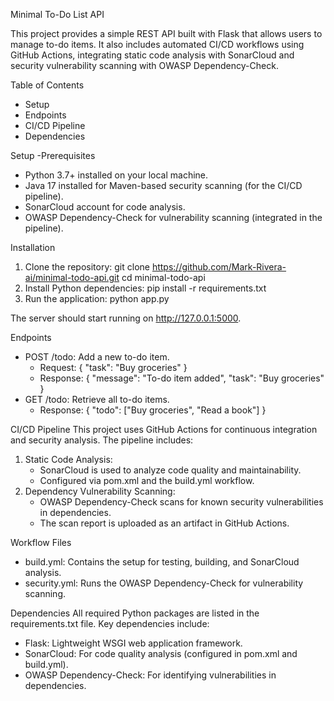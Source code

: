 Minimal To-Do List API

This project provides a simple REST API built with Flask that allows users to manage to-do items. It also includes automated CI/CD workflows using GitHub Actions, integrating static code analysis with SonarCloud and security vulnerability scanning with OWASP Dependency-Check.

Table of Contents
  - Setup
  - Endpoints
  - CI/CD Pipeline
  - Dependencies

Setup
-Prerequisites
   - Python 3.7+ installed on your local machine.
   - Java 17 installed for Maven-based security scanning (for the CI/CD pipeline).
   - SonarCloud account for code analysis.
   - OWASP Dependency-Check for vulnerability scanning (integrated in the pipeline).

Installation
1. Clone the repository:
   git clone https://github.com/Mark-Rivera-ai/minimal-todo-api.git
   cd minimal-todo-api
2. Install Python dependencies:
   pip install -r requirements.txt
3. Run the application:
   python app.py

The server should start running on http://127.0.0.1:5000.

Endpoints
- POST /todo: Add a new to-do item.
    - Request:
      { "task": "Buy groceries" }
    - Response:
      { "message": "To-do item added", "task": "Buy groceries" }
 - GET /todo: Retrieve all to-do items.
    - Response:
      { "todo": ["Buy groceries", "Read a book"] }

CI/CD Pipeline
This project uses GitHub Actions for continuous integration and security analysis. The pipeline includes:
1. Static Code Analysis:
   - SonarCloud is used to analyze code quality and maintainability.
   - Configured via pom.xml and the build.yml workflow.
2. Dependency Vulnerability Scanning:
   - OWASP Dependency-Check scans for known security vulnerabilities in dependencies.
   - The scan report is uploaded as an artifact in GitHub Actions.

Workflow Files
   - build.yml: Contains the setup for testing, building, and SonarCloud analysis.
   - security.yml: Runs the OWASP Dependency-Check for vulnerability scanning.

Dependencies
All required Python packages are listed in the requirements.txt file. Key dependencies include:
   - Flask: Lightweight WSGI web application framework.
   - SonarCloud: For code quality analysis (configured in pom.xml and build.yml).
   - OWASP Dependency-Check: For identifying vulnerabilities in dependencies.
